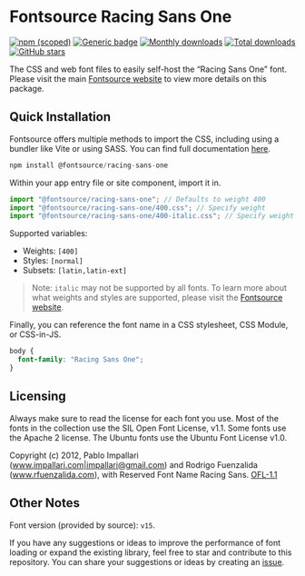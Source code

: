 # Fontsource Racing Sans One

[![npm (scoped)](https://img.shields.io/npm/v/@fontsource/racing-sans-one?color=brightgreen)](https://www.npmjs.com/package/@fontsource/racing-sans-one) [![Generic badge](https://img.shields.io/badge/fontsource-passing-brightgreen)](https://github.com/fontsource/fontsource) [![Monthly downloads](https://badgen.net/npm/dm/@fontsource/racing-sans-one)](https://github.com/fontsource/fontsource) [![Total downloads](https://badgen.net/npm/dt/@fontsource/racing-sans-one)](https://github.com/fontsource/fontsource) [![GitHub stars](https://img.shields.io/github/stars/fontsource/fontsource.svg?style=social&label=Star)](https://github.com/fontsource/fontsource/stargazers)

The CSS and web font files to easily self-host the “Racing Sans One” font. Please visit the main [Fontsource website](https://fontsource.org/fonts/racing-sans-one) to view more details on this package.

## Quick Installation

Fontsource offers multiple methods to import the CSS, including using a bundler like Vite or using SASS. You can find full documentation [here](https://fontsource.org/docs/getting-started/introduction).

```javascript
npm install @fontsource/racing-sans-one
```

Within your app entry file or site component, import it in.

```javascript
import "@fontsource/racing-sans-one"; // Defaults to weight 400
import "@fontsource/racing-sans-one/400.css"; // Specify weight
import "@fontsource/racing-sans-one/400-italic.css"; // Specify weight and style
```

Supported variables:
- Weights: `[400]`
- Styles: `[normal]`
- Subsets: `[latin,latin-ext]`

> Note: `italic` may not be supported by all fonts. To learn more about what weights and styles are supported, please visit the [Fontsource website](https://fontsource.org/fonts/racing-sans-one).

Finally, you can reference the font name in a CSS stylesheet, CSS Module, or CSS-in-JS.

```css
body {
  font-family: "Racing Sans One";
}
```

## Licensing
Always make sure to read the license for each font you use. Most of the fonts in the collection use the SIL Open Font License, v1.1. Some fonts use the Apache 2 license. The Ubuntu fonts use the Ubuntu Font License v1.0.

Copyright (c) 2012, Pablo Impallari (www.impallari.com|impallari@gmail.com) and Rodrigo Fuenzalida (www.rfuenzalida.com), with Reserved Font Name Racing Sans.
[OFL-1.1](https://openfontlicense.org)

## Other Notes
Font version (provided by source): `v15`.

If you have any suggestions or ideas to improve the performance of font loading or expand the existing library, feel free to star and contribute to this repository. You can share your suggestions or ideas by creating an [issue](https://github.com/fontsource/fontsource/issues).